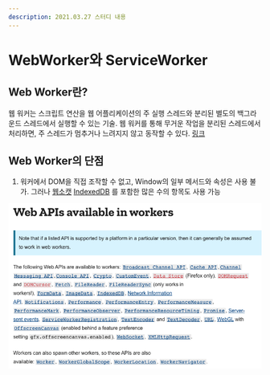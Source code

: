 ```yaml
---
description: 2021.03.27 스터디 내용
---
```


# WebWorker와 ServiceWorker

## Web Worker란?

 웹 워커는 스크립트 연산을 웹 어플리케이션의 주 실행 스레드와 분리된 별도의 백그라운드 스레드에서 실행할 수 있는 기술. 웹 워커를 통해 무거운 작업을 분리된 스레드에서 처리하면, 주 스레드가 멈추거나 느려지지 않고 동작할 수 있다. [링크](https://developer.mozilla.org/ko/docs/Web/API/Web_Workers_API)

## Web Worker의 단점

1. 워커에서 DOM을 직접 조작할 수 없고, Window의 일부 메서드와 속성은 사용 불가. 그러나 [웹소캣](websocket.md) [IndexedDB](indexeddb.md) 를 포함한 많은 수의 항목도 사용 가능

![WebWorker&#xC5D0;&#xC11C; &#xC0AC;&#xC6A9;&#xAC00;&#xB2A5;&#xD55C; &#xD568;&#xC218;](.gitbook/assets/2021-03-22-11.09.36.png)




